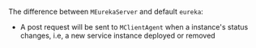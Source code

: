The difference between `MEurekaServer` and default `eureka`:

* A post request will be sent to `MClientAgent` when a instance's status changes, i.e, a new service instance deployed or removed
